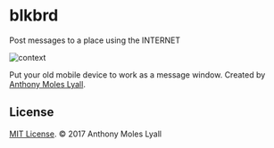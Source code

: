 # blkbrd

Post messages to a place using the INTERNET

![context](https://blkbrd-fda27.firebaseapp.com/assets/images/context.jpg)

Put your old mobile device to work as a message window. Created by [Anthony Moles Lyall](https://www.linkedin.com/in/anthonymoles/).

## License

[MIT License](LICENSE.md). © 2017 Anthony Moles Lyall
